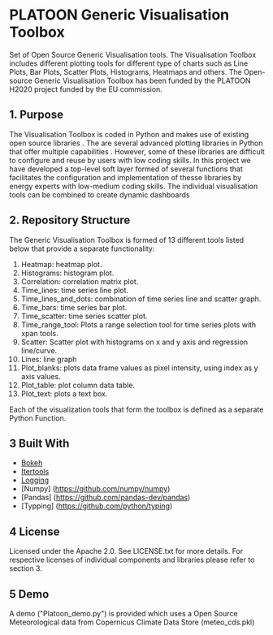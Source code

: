 
# PLATOON Generic Visualisation Toolbox

Set of Open Source Generic Visualisation tools. The Visualisation Toolbox includes different plotting tools for different type of charts such as Line Plots, Bar Plots, Scatter Plots, Histograms, Heatmaps and others. 
The Open-source Generic Visualisation Toolbox has been funded by the PLATOON H2020 project funded by the EU commission.

## 1. Purpose

The Visualisation Toolbox is coded in Python and makes use of existing open source libraries .
The are several advanced plotting libraries in Python that offer multiple  capabilities . However, some of these libraries are  difficult to configure and reuse by users with low coding skills. 
In this project we have developed a top-level soft layer formed of several functions that facilitates the configuration and implementation of thesse libraries by energy experts with low-medium coding skills.
The individual visualisation tools can be combined to create dynamic dashboards

## 2. Repository Structure

The Generic Visualisation Toolbox is formed of 13 different tools listed below that provide a separate functionality:
1.	Heatmap: heatmap plot.
2.	Histograms: histogram plot.
3.	Correlation: correlation matrix plot.
4.	Time_lines: time series line plot.
5.	Time_lines_and_dots: combination of time series line and scatter graph.
6.	Time_bars: time series bar plot.
7.	Time_scatter: time series scatter plot.
8.	Time_range_tool: Plots a range selection tool for time series plots with xpan tools.
9.	Scatter: Scatter plot with histograms on x and y axis and regression line/curve.
10.	Lines: line graph
11.	Plot_blanks: plots data frame values as pixel intensity, using index as y axis values.
12.	Plot_table: plot column data table.
13.	Plot_text: plots a text box.

Each of the visualization tools that form the toolbox is defined as a separate Python Function.


## 3 Built With

* [Bokeh](https://github.com/bokeh/bokeh)
* [Itertools](https://github.com/rust-itertools/itertools)
* [Logging](https://pypi.org/project/logging)
* [Numpy] (https://github.com/numpy/numpy)
* [Pandas] (https://github.com/pandas-dev/pandas)
* [Typping] (https://github.com/python/typing)

## 4 License

Licensed under the Apache 2.0. See LICENSE.txt for more details. For respective licenses of individual components and libraries please refer to section 3.

## 5 Demo
A demo ("Platoon_demo.py") is provided which uses a Open Source Meteorological data from Copernicus Climate Data Store (meteo_cds.pkl)
